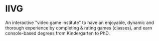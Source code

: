 # IIVG
An interactive "video game institute" to have an enjoyable, dynamic and thorough experience by completing &amp; rating games (classes), and earn console-based degrees from Kindergarten to PhD.
